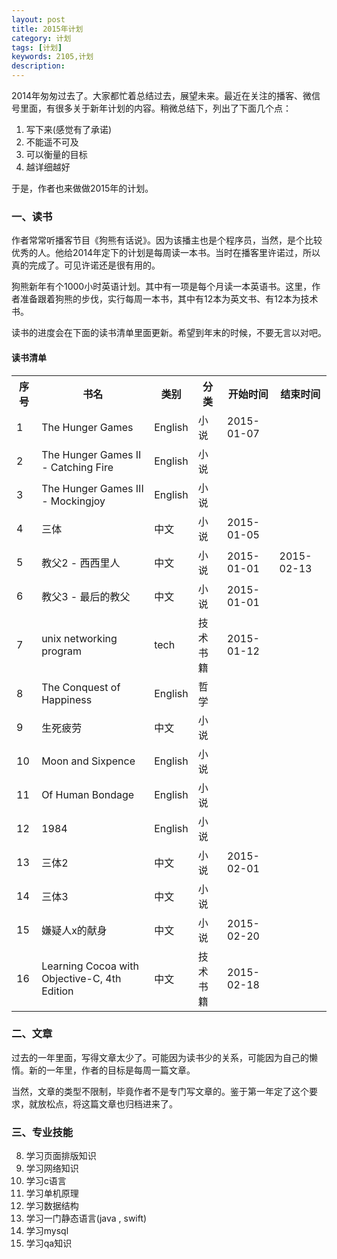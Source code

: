 ```yaml
---
layout: post                                   
title: 2015年计划
category: 计划                             
tags: [计划]
keywords: 2105,计划
description: 
---
```


2014年匆匆过去了。大家都忙着总结过去，展望未来。最近在关注的播客、微信号里面，有很多关于新年计划的内容。稍微总结下，列出了下面几个点：

1. 写下来(感觉有了承诺)
2. 不能遥不可及
3. 可以衡量的目标
4. 越详细越好

于是，作者也来做做2015年的计划。

### 一、读书

作者常常听播客节目《狗熊有话说》。因为该播主也是个程序员，当然，是个比较优秀的人。他给2014年定下的计划是每周读一本书。当时在播客里许诺过，所以真的完成了。可见许诺还是很有用的。

狗熊新年有个1000小时英语计划。其中有一项是每个月读一本英语书。这里，作者准备跟着狗熊的步伐，实行每周一本书，其中有12本为英文书、有12本为技术书。

读书的进度会在下面的读书清单里面更新。希望到年末的时候，不要无言以对吧。

#### 读书清单

<table class="normal_table">
    <tr>
        <th>序号</th>
        <th>书名</th>
        <th>类别</th>
        <th>分类</th>
        <th>开始时间</th>
        <th>结束时间</th>
    </tr>
    <tr>
        <td>1</td>
        <td>The Hunger Games</td>
        <td>English</td>
        <td>小说</td>
        <td>2015-01-07</td>
        <td></td>
    </tr>
    <tr>
        <td>2</td>
        <td>The Hunger Games II - Catching Fire</td>
        <td>English</td>
        <td>小说</td>
        <td></td>
        <td></td>
    </tr>
    <tr>
        <td>3</td>
        <td>The Hunger Games III - Mockingjoy</td>
        <td>English</td>
        <td>小说</td>
        <td></td>
        <td></td>
    </tr>
    <tr>
        <td>4</td>
        <td>三体</td>
        <td>中文</td>
        <td>小说</td>
        <td>2015-01-05</td>
        <td></td>
    </tr>    
    <tr>
        <td>5</td>
        <td>教父2 - 西西里人</td>
        <td>中文</td>
        <td>小说</td>
        <td>2015-01-01</td>
        <td>2015-02-13</td>
    </tr>
    <tr>
        <td>6</td>
        <td>教父3 - 最后的教父</td>
        <td>中文</td>
        <td>小说</td>
        <td>2015-01-01</td>
        <td></td>
    </tr>
    <tr>
        <td>7</td>
        <td>unix networking program</td>
        <td>tech</td>
        <td>技术书籍</td>
        <td>2015-01-12</td>
        <td></td>
    </tr>
    <tr>
        <td>8</td>
        <td>The Conquest of Happiness</td>
        <td>English</td>
        <td>哲学</td>
        <td></td>
        <td></td>
    </tr>
    <tr>
        <td>9</td>
        <td>生死疲劳</td>
        <td>中文</td>
        <td>小说</td>
        <td></td>
        <td></td>
    </tr>
    <tr>
        <td>10</td>
        <td>Moon and Sixpence</td>
        <td>English</td>
        <td>小说</td>
        <td></td>
        <td></td>
    </tr>
    <tr>
        <td>11</td>
        <td>Of Human Bondage</td>
        <td>English</td>
        <td>小说</td>
        <td></td>
        <td></td>
    </tr>
    <tr>
        <td>12</td>
        <td>1984</td>
        <td>English</td>
        <td>小说</td>
        <td></td>
        <td></td>
    </tr>
    <tr>
        <td>13</td>
        <td>三体2</td>
        <td>中文</td>
        <td>小说</td>
        <td>2015-02-01</td>
        <td></td>
    </tr>
    <tr>
        <td>14</td>
        <td>三体3</td>
        <td>中文</td>
        <td>小说</td>
        <td></td>
        <td></td>
    </tr>
    <tr>
        <td>15</td>
        <td>嫌疑人x的献身</td>
        <td>中文</td>
        <td>小说</td>
        <td>2015-02-20</td>
        <td></td>
    </tr>
    <tr>
        <td>16</td>
        <td>Learning Cocoa with Objective-C, 4th Edition</td>
        <td>中文</td>
        <td>技术书籍</td>
        <td>2015-02-18</td>
        <td></td>
    </tr>
    
</table>

### 二、文章

过去的一年里面，写得文章太少了。可能因为读书少的关系，可能因为自己的懒惰。新的一年里，作者的目标是每周一篇文章。

当然，文章的类型不限制，毕竟作者不是专门写文章的。鉴于第一年定了这个要求，就放松点，将这篇文章也归档进来了。

### 三、专业技能

8. 学习页面排版知识
1. 学习网络知识
2. 学习c语言
3. 学习单机原理
4. 学习数据结构
5. 学习一门静态语言(java , swift)
6. 学习mysql
7. 学习qa知识
